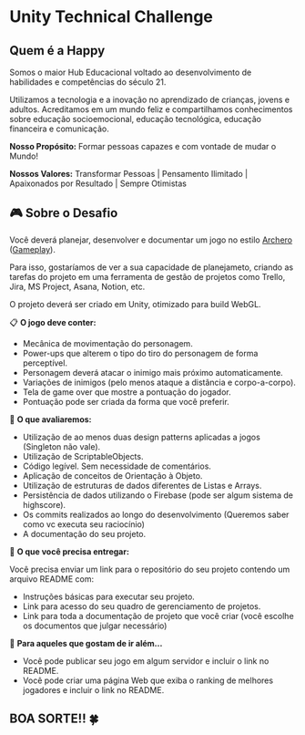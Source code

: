 # Unity Technical Challenge

## Quem é a Happy
Somos o maior Hub Educacional voltado ao desenvolvimento de habilidades e competências do século 21.

Utilizamos a tecnologia e a inovação no aprendizado de crianças, jovens e adultos. Acreditamos em um mundo feliz e compartilhamos conhecimentos sobre educação socioemocional, educação tecnológica, educação financeira e comunicação.

**Nosso Propósito:** Formar pessoas capazes e com vontade de mudar o Mundo!

**Nossos Valores:** Transformar Pessoas | Pensamento Ilimitado | Apaixonados por Resultado | Sempre Otimistas

## 🎮 Sobre o Desafio 

Você deverá planejar, desenvolver e documentar um jogo no estilo [Archero](https://play.google.com/store/apps/details?id=com.habby.archero&hl=en&gl=US) ([Gameplay](https://www.youtube.com/watch?v=LjgutAcNXQo)).

Para isso, gostaríamos de ver a sua capacidade de planejameto, criando as tarefas do projeto em uma ferramenta de gestão de projetos como Trello, Jira, MS Project, Asana, Notion, etc.

O projeto deverá ser criado em Unity, otimizado para build WebGL.

📋  **O jogo deve conter:**

* Mecânica de movimentação do personagem.
* Power-ups que alterem o tipo do tiro do personagem de forma perceptível.
* Personagem deverá atacar o inimigo mais próximo automaticamente.
* Variações de inimigos (pelo menos ataque a distância e corpo-a-corpo).
* Tela de game over que mostre a pontuação do jogador.
* Pontuação pode ser criada da forma que você preferir.

👀  **O que avaliaremos:**

* Utilização de ao menos duas design patterns aplicadas a jogos (Singleton não vale).
* Utilização de ScriptableObjects.
* Código legível. Sem necessidade de comentários.
* Aplicação de conceitos de Orientação à Objeto.
* Utilização de estruturas de dados diferentes de Listas e Arrays.
* Persistência de dados utilizando o Firebase (pode ser algum sistema de highscore).
* Os commits realizados ao longo do desenvolvimento (Queremos saber como vc executa seu raciocínio)
* A documentação do seu projeto.

🚚  **O que você precisa entregar:**

Você precisa enviar um link para o repositório do seu projeto contendo um arquivo README com:
* Instruções básicas para executar seu projeto.
* Link para acesso do seu quadro de gerenciamento de projetos.
* Link para toda a documentação de projeto que você criar (você escolhe os documentos que julgar necessário)

🚀 **Para aqueles que gostam de ir além...**

- Você pode publicar seu jogo em algum servidor e incluir o link no README.
- Você pode criar uma página Web que exiba o ranking de melhores jogadores e incluir o link no README.

## BOA SORTE!! 🍀

